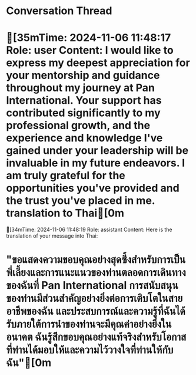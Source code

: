 # Conversation Thread

[35mTime: 2024-11-06 11:48:17
Role: user
Content: I would like to express my deepest appreciation for your mentorship and guidance throughout my journey at Pan International. Your support has contributed significantly to my professional growth, and the experience and knowledge I've gained under your leadership will be invaluable in my future endeavors. I am truly grateful for the opportunities you've provided and the trust you've placed in me. translation  to Thai[0m
==================================================
[34mTime: 2024-11-06 11:48:19
Role: assistant
Content: Here is the translation of your message into Thai:

"ขอแสดงความขอบคุณอย่างสุดซึ้งสำหรับการเป็นพี่เลี้ยงและการแนะแนวของท่านตลอดการเดินทางของฉันที่ Pan International การสนับสนุนของท่านมีส่วนสำคัญอย่างยิ่งต่อการเติบโตในสายอาชีพของฉัน และประสบการณ์และความรู้ที่ฉันได้รับภายใต้การนำของท่านจะมีคุณค่าอย่างยิ่งในอนาคต ฉันรู้สึกขอบคุณอย่างแท้จริงสำหรับโอกาสที่ท่านได้มอบให้และความไว้วางใจที่ท่านให้กับฉัน"[0m
==================================================
